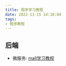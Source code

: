 ```yaml
---
title: 程序学习教程
date: 2022-11-15 14:16:04
tags:
- 程序教程
---
```


## 后端
* 微服务: <a href="https://www.macrozheng.com">mall学习教程</a>